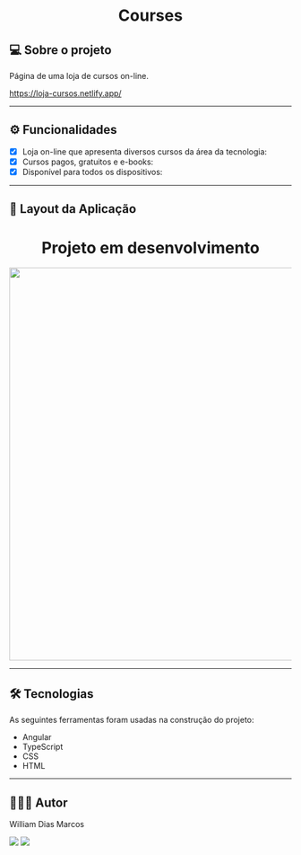 <h1 align="center"> Courses </h1>

## 💻 Sobre o projeto

Página de uma loja de cursos on-line.

https://loja-cursos.netlify.app/

---

## ⚙️ Funcionalidades

- [x] Loja on-line que apresenta diversos cursos da área da tecnologia:
- [x] Cursos pagos, gratuitos e e-books:
- [x] Disponível para todos os dispositivos:

---

## 📱 Layout da Aplicação

 <p text  align="center">
  <h1 align="center"> Projeto em desenvolvimento </h1>
  <img img width= "700" src= "">
  
 </p>

---

## 🛠 Tecnologias

As seguintes ferramentas foram usadas na construção do projeto:

- Angular
- TypeScript
- CSS
- HTML

---

## 👨🏼‍💻 Autor

William Dias Marcos

 <a href = "mailto:william.diasmarcos@gmail.com"><img src="https://img.shields.io/badge/-Gmail-%23333?style=for-the-badge&logo=gmail&logoColor=white"        target="_blank"></a>
 <a href="https://www.linkedin.com/in/william-dias-marcos-25981a192" target="_blank"><img src="https://img.shields.io/badge/-LinkedIn-%230077B5?style=for-the-badge&logo=linkedin&logoColor=white" target="_blank"></a>
